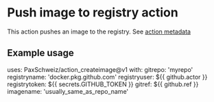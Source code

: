 # Push image to registry action

This action pushes an image to the registry. See [action metadata](action.yml)

## Example usage

uses: PaxSchweiz/action_createimage@v1
with:
  gitrepo: 'myrepo'
  registryname: 'docker.pkg.github.com'
  registryuser: ${{ github.actor }}
  registrytoken: ${{ secrets.GITHUB_TOKEN }}
  gitref: ${{ github.ref }}
  imagename: 'usually_same_as_repo_name'
